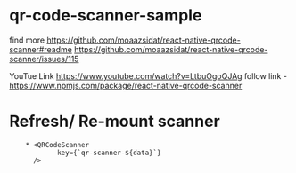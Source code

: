 # qr-code-scanner-sample

find more
        https://github.com/moaazsidat/react-native-qrcode-scanner#readme
        https://github.com/moaazsidat/react-native-qrcode-scanner/issues/115

YouTue Link 
        https://www.youtube.com/watch?v=LtbuOgoQJAg
follow link - https://www.npmjs.com/package/react-native-qrcode-scanner
# Refresh/ Re-mount scanner
        * <QRCodeScanner 
                key={`qr-scanner-${data}`}
          />
